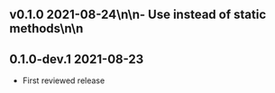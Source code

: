 ## v0.1.0 2021-08-24\n\n- Use  instead of static methods\n\n
## 0.1.0-dev.1 2021-08-23

- First reviewed release
